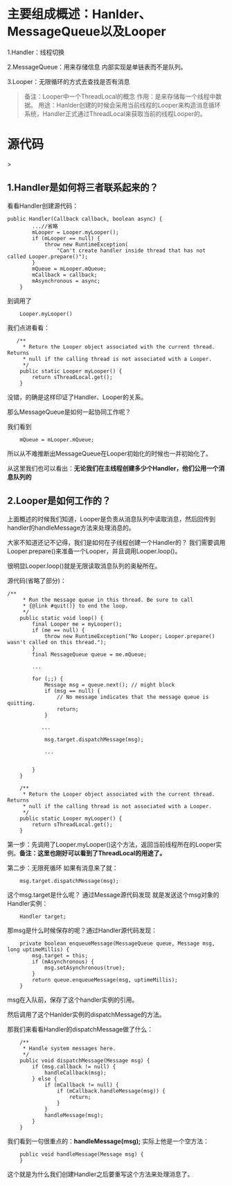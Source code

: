 

<h1>主要组成概述：Hanlder、MessageQueue以及Looper</h1>
1.Handler：线程切换

2.MessageQueue：用来存储信息 内部实现是单链表而不是队列。

3.Looper：无限循环的方式去查找是否有消息
> 备注：Looper中一个ThreadLocal的概念
> 作用：是来存储每一个线程中数据。
> 用途：Hanlder创建的时候会采用当前线程的Looper来构造消息循环系统，Handler正式通过ThreadLocal来获取当前的线程Looper的。

<!-- more -->
<h1>源代码</h1>>

<h2>1.Handler是如何将三者联系起来的？</h2>

看看Handler创建源代码：
```
public Handler(Callback callback, boolean async) {
        ...//省略
        mLooper = Looper.myLooper();
        if (mLooper == null) {
            throw new RuntimeException(
                "Can't create handler inside thread that has not called Looper.prepare()");
        }
        mQueue = mLooper.mQueue;
        mCallback = callback;
        mAsynchronous = async;
    }
```
到调用了
```
	Looper.myLooper()
```
我们点进看看：
```
   /**
     * Return the Looper object associated with the current thread.  Returns
     * null if the calling thread is not associated with a Looper.
     */
    public static Looper myLooper() {
        return sThreadLocal.get();
    }
```
没错，的确是这样印证了Handler、Looper的关系。

那么MessageQueue是如何一起协同工作呢？

我们看到
```
	mQueue = mLooper.mQueue;
```
所以从不难推断出MessageQueue在Looper初始化的时候也一并初始化了。

从这里我们也可以看出：**无论我们在主线程创建多少个Handler，他们公用一个消息队列的**
<h2>2.Looper是如何工作的？</h2>
上面概述的时候我们知道，Looper是负责从消息队列中读取消息，然后回传到handler的handleMessage方法来处理消息的。

大家不知道还记不记得，我们是如何在子线程创建一个Handler的？ 我们需要调用Looper.prepare()来准备一个Looper，并且调用Looper.loop()。

很明显Looper.loop()就是无限读取消息队列的奥秘所在。

源代码(省略了部分)：
```
/**
     * Run the message queue in this thread. Be sure to call
     * {@link #quit()} to end the loop.
     */
    public static void loop() {
        final Looper me = myLooper();
        if (me == null) {
            throw new RuntimeException("No Looper; Looper.prepare() wasn't called on this thread.");
        }
        final MessageQueue queue = me.mQueue;

        ...

        for (;;) {
            Message msg = queue.next(); // might block
            if (msg == null) {
                // No message indicates that the message queue is quitting.
                return;
            }

           ...

            msg.target.dispatchMessage(msg);

            ...

           
        }
    }

    /**
     * Return the Looper object associated with the current thread.  Returns
     * null if the calling thread is not associated with a Looper.
     */
    public static Looper myLooper() {
        return sThreadLocal.get();
    }
```
第一步：先调用了Looper.myLooper()这个方法，返回当前线程所在的Looper实例。**备注：这里也刚好可以看到了ThreadLocal的用途了。**

第二步：无限死循环 如果有消息来了就：
```
	msg.target.dispatchMessage(msg);
```

这个msg.target是什么呢？ 通过Message源代码发现 就是发送这个msg对象的Handler实例： 
```
	Handler target;
```

那msg是什么时候保存的呢？通过Handler源代码发现：
```
    private boolean enqueueMessage(MessageQueue queue, Message msg, long uptimeMillis) {
        msg.target = this;
        if (mAsynchronous) {
            msg.setAsynchronous(true);
        }
        return queue.enqueueMessage(msg, uptimeMillis);
    }
```
msg在入队前，保存了这个handler实例的引用。

然后调用了这个Hanlder实例的dispatchMessage的方法。

那我们来看看Handler的dispatchMessage做了什么：
```
    /**
     * Handle system messages here.
     */
    public void dispatchMessage(Message msg) {
        if (msg.callback != null) {
            handleCallback(msg);
        } else {
            if (mCallback != null) {
                if (mCallback.handleMessage(msg)) {
                    return;
                }
            }
            handleMessage(msg);
        }
    }
```
我们看到一句很重点的：**handleMessage(msg);**
实际上他是一个空方法：
```
    public void handleMessage(Message msg) {
    }
```
这个就是为什么我们创建Handler之后要重写这个方法来处理消息了。


